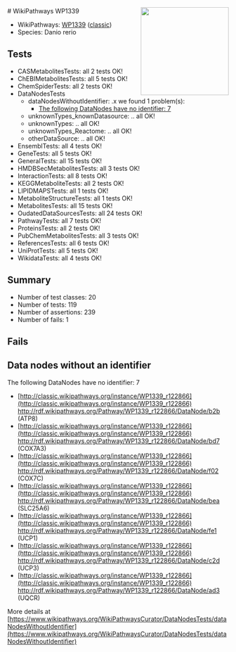 <img style="float: right; width: 200px" src="https://upload.wikimedia.org/wikipedia/commons/thumb/8/83/Wplogo_with_text_500.png/640px-Wplogo_with_text_500.png" />
# WikiPathways WP1339

* WikiPathways: [WP1339](https://wikipathways.org/pathways/WP1339) ([classic](https://classic.wikipathways.org/instance/WP1339))
* Species: Danio rerio
## Tests
* CASMetabolitesTests: all 2 tests OK!
* ChEBIMetabolitesTests: all 5 tests OK!
* ChemSpiderTests: all 2 tests OK!
* DataNodesTests
    * dataNodesWithoutIdentifier: .x we found 1 problem(s):
        * [The following DataNodes have no identifier: 7](#d2d32fa6)
    * unknownTypes_knownDatasource: .. all OK!
    * unknownTypes: .. all OK!
    * unknownTypes_Reactome: .. all OK!
    * otherDataSource: .. all OK!
* EnsemblTests: all 4 tests OK!
* GeneTests: all 5 tests OK!
* GeneralTests: all 15 tests OK!
* HMDBSecMetabolitesTests: all 3 tests OK!
* InteractionTests: all 8 tests OK!
* KEGGMetaboliteTests: all 2 tests OK!
* LIPIDMAPSTests: all 1 tests OK!
* MetaboliteStructureTests: all 1 tests OK!
* MetabolitesTests: all 15 tests OK!
* OudatedDataSourcesTests: all 24 tests OK!
* PathwayTests: all 7 tests OK!
* ProteinsTests: all 2 tests OK!
* PubChemMetabolitesTests: all 3 tests OK!
* ReferencesTests: all 6 tests OK!
* UniProtTests: all 5 tests OK!
* WikidataTests: all 4 tests OK!


## Summary

* Number of test classes: 20
* Number of tests: 119
* Number of assertions: 239
* Number of fails: 1

## Fails

<a name="d2d32fa6" />

## Data nodes without an identifier

The following DataNodes have no identifier: 7

* [http://classic.wikipathways.org/instance/WP1339_r122866](http://classic.wikipathways.org/instance/WP1339_r122866) http://rdf.wikipathways.org/Pathway/WP1339_r122866/DataNode/b2b (ATP8)
* [http://classic.wikipathways.org/instance/WP1339_r122866](http://classic.wikipathways.org/instance/WP1339_r122866) http://rdf.wikipathways.org/Pathway/WP1339_r122866/DataNode/bd7 (COX7A3)
* [http://classic.wikipathways.org/instance/WP1339_r122866](http://classic.wikipathways.org/instance/WP1339_r122866) http://rdf.wikipathways.org/Pathway/WP1339_r122866/DataNode/f02 (COX7C)
* [http://classic.wikipathways.org/instance/WP1339_r122866](http://classic.wikipathways.org/instance/WP1339_r122866) http://rdf.wikipathways.org/Pathway/WP1339_r122866/DataNode/bea (SLC25A6)
* [http://classic.wikipathways.org/instance/WP1339_r122866](http://classic.wikipathways.org/instance/WP1339_r122866) http://rdf.wikipathways.org/Pathway/WP1339_r122866/DataNode/fe1 (UCP1)
* [http://classic.wikipathways.org/instance/WP1339_r122866](http://classic.wikipathways.org/instance/WP1339_r122866) http://rdf.wikipathways.org/Pathway/WP1339_r122866/DataNode/c2d (UCP3)
* [http://classic.wikipathways.org/instance/WP1339_r122866](http://classic.wikipathways.org/instance/WP1339_r122866) http://rdf.wikipathways.org/Pathway/WP1339_r122866/DataNode/ad3 (UQCR)


More details at [https://www.wikipathways.org/WikiPathwaysCurator/DataNodesTests/dataNodesWithoutIdentifier](https://www.wikipathways.org/WikiPathwaysCurator/DataNodesTests/dataNodesWithoutIdentifier)

